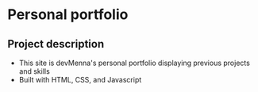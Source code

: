 # Personal portfolio

## Project description

- This site is devMenna's personal portfolio displaying previous projects and skills
- Built with HTML, CSS, and Javascript



